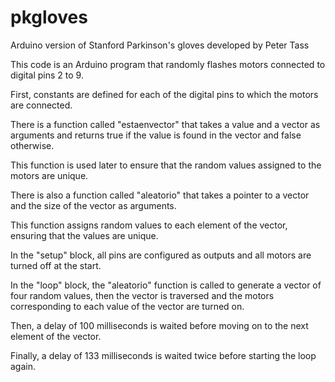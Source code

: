 # pkgloves
Arduino version of Stanford Parkinson's gloves developed by Peter Tass

This code is an Arduino program that randomly flashes motors connected to digital pins 2 to 9.

First, constants are defined for each of the digital pins to which the motors are connected.

There is a function called "estaenvector" that takes a value and a vector as arguments and returns true if the value is found in the vector and false otherwise.

This function is used later to ensure that the random values assigned to the motors are unique.

There is also a function called "aleatorio" that takes a pointer to a vector and the size of the vector as arguments.

This function assigns random values to each element of the vector, ensuring that the values are unique.

In the "setup" block, all pins are configured as outputs and all motors are turned off at the start.

In the "loop" block, the "aleatorio" function is called to generate a vector of four random values, then the vector is traversed and the motors corresponding to each value of the vector are turned on.

Then, a delay of 100 milliseconds is waited before moving on to the next element of the vector.

Finally, a delay of 133 milliseconds is waited twice before starting the loop again.
